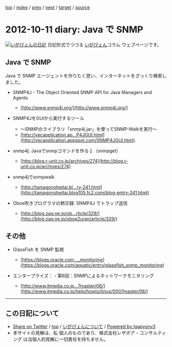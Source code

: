 [top](../index.html) 
 / [index](index.html) 
 / [prev](ig121010.html) 
 / [next](ig121012.html) 
 / [target](http://www.igapyon.jp/igapyon/diary/2012/ig121011.html) 
 / [source](https://github.com/igapyon/diary/blob/master/2012/ig121011.src.md) 

2012-10-11 diary: Java で SNMP
=====================================================================================================
[![いがぴょんの日記](http://www.igapyon.jp/igapyon/diary/images/iga200306s.jpg "いがぴょん")](http://www.igapyon.jp/igapyon/diary/memo/memoigapyon.html) 日記形式でつづる [いがぴょん](http://www.igapyon.jp/igapyon/diary/memo/memoigapyon.html)コラム ウェブページです。

## Java で SNMP

Java で SNMP エージェントを作りたく思い、インターネットをざっくり検索しました。


* SNMP4J - The Object Oriented SNMP API for Java Managers and Agents
  * [http://www.snmp4j.org/](http://www.snmp4j.org/)



* SNMP4JをGUIから実行するツール
  * ～SNMPのライブラリ「snmp4j.jar」を使ってSNMP-Walkを実行～
  * [http://vecapplication.ap...P4JGUI.html](http://vecapplication.appspot.com/SNMP4JGUI.html)



* snmp4j: Javaでsnmpコマンドを作る１（snmpget）
  * [http://blog.r-unit.co.jp/archives/274](http://blog.r-unit.co.jp/archives/274)



* snmp4jでsnmpwalk
  * [http://tamagonoheitai.bl...ry-241.html](http://tamagonoheitai.blog105.fc2.com/blog-entry-241.html)



* Oboe吹きプログラマの黙示録: SNMP4J でトラップ送信
  * [http://blog.zaq.ne.jp/ob...rticle/329/](http://blog.zaq.ne.jp/oboe2uran/article/329/)



## その他


* GlassFish を SNMP 監視
  * [https://blogs.oracle.com..._monitoring](https://blogs.oracle.com/aquatic/entry/glassfish_snmp_monitoring)



* エンタープライズ： - 第6回：SNMPによるネットワークモニタリング
  * [http://www.itmedia.co.jp...7master/06/](http://www.itmedia.co.jp/help/howto/linux/0007master/06/)


----------------------------------------------------------------------------------------------------

## この日記について

* [Share on Twitter](https://twitter.com/intent/tweet?hashtags=igapyon%2Cdiary%2C%E3%81%84%E3%81%8C%E3%81%B4%E3%82%87%E3%82%93&text=Java+%E3%81%A7+SNMP&url=http%3A%2F%2Fwww.igapyon.jp%2Figapyon%2Fdiary%2F2012%2Fig121011.html) / [top](../index.html) / [いがぴょんについて](http://www.igapyon.jp/igapyon/diary/memo/memoigapyon.html) / [Powered by Igapyonv3](https://github.com/igapyon/igapyonv3)
* 本サイトの見解は、私 個人のものであり、株式会社レザボア・コンサルティング は当個人的見解に一切責任を持ちません。 
